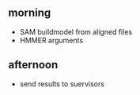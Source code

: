 

## morning
- SAM buildmodel from aligned files
- HMMER arguments



## afternoon
- send results to suervisors





























